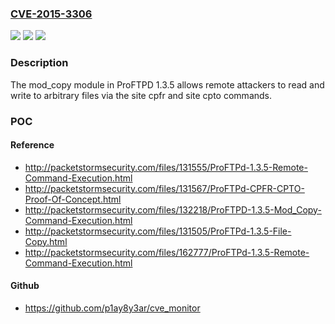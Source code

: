 ### [CVE-2015-3306](https://cve.mitre.org/cgi-bin/cvename.cgi?name=CVE-2015-3306)
![](https://img.shields.io/static/v1?label=Product&message=n%2Fa&color=blue)
![](https://img.shields.io/static/v1?label=Version&message=n%2Fa&color=blue)
![](https://img.shields.io/static/v1?label=Vulnerability&message=n%2Fa&color=brighgreen)

### Description

The mod_copy module in ProFTPD 1.3.5 allows remote attackers to read and write to arbitrary files via the site cpfr and site cpto commands.

### POC

#### Reference
- http://packetstormsecurity.com/files/131555/ProFTPd-1.3.5-Remote-Command-Execution.html
- http://packetstormsecurity.com/files/131567/ProFTPd-CPFR-CPTO-Proof-Of-Concept.html
- http://packetstormsecurity.com/files/132218/ProFTPD-1.3.5-Mod_Copy-Command-Execution.html
- http://packetstormsecurity.com/files/131505/ProFTPd-1.3.5-File-Copy.html
- http://packetstormsecurity.com/files/162777/ProFTPd-1.3.5-Remote-Command-Execution.html

#### Github
- https://github.com/p1ay8y3ar/cve_monitor

